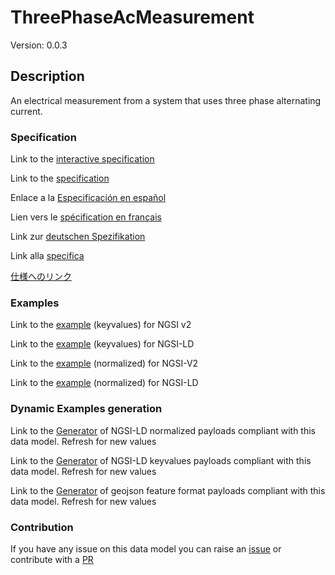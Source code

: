 # ThreePhaseAcMeasurement
Version: 0.0.3

## Description 

An electrical  measurement from a system that uses three phase alternating current.
### Specification

Link to the [interactive specification](https://swagger.lab.fiware.org/?url=https://smart-data-models.github.io/dataModel.Energy/ThreePhaseAcMeasurement/swagger.yaml)

Link to the [specification](https://github.com/smart-data-models/dataModel.Energy/blob/master/ThreePhaseAcMeasurement/doc/spec.md)

Enlace a la [Especificación en español](https://github.com/smart-data-models/dataModel.Energy/blob/master/ThreePhaseAcMeasurement/doc/spec_ES.md)

Lien vers le [spécification en français](https://github.com/smart-data-models/dataModel.Energy/blob/master/ThreePhaseAcMeasurement/doc/spec_FR.md)

Link zur [deutschen Spezifikation](https://github.com/smart-data-models/dataModel.Energy/blob/master/ThreePhaseAcMeasurement/doc/spec_DE.md)

Link alla [specifica](https://github.com/smart-data-models/dataModel.Energy/blob/master/ThreePhaseAcMeasurement/doc/spec_IT.md)

[仕様へのリンク](https://github.com/smart-data-models/dataModel.Energy/blob/master/ThreePhaseAcMeasurement/doc/spec_JA.md)
### Examples

Link to the [example](https://smart-data-models.github.io/dataModel.Energy/ThreePhaseAcMeasurement/examples/example.json) (keyvalues) for NGSI v2

Link to the [example](https://smart-data-models.github.io/dataModel.Energy/ThreePhaseAcMeasurement/examples/example.jsonld) (keyvalues) for NGSI-LD

Link to the [example](https://smart-data-models.github.io/dataModel.Energy/ThreePhaseAcMeasurement/examples/example-normalized.json) (normalized) for NGSI-V2

Link to the [example](https://smart-data-models.github.io/dataModel.Energy/ThreePhaseAcMeasurement/examples/example-normalized.jsonld) (normalized) for NGSI-LD
### Dynamic Examples generation

Link to the [Generator](https://smartdatamodels.org/extra/ngsi-ld_generator.php?schemaUrl=https://raw.githubusercontent.com/smart-data-models/dataModel.Energy/master/ThreePhaseAcMeasurement/schema.json&email=info@smartdatamodels.org) of NGSI-LD normalized payloads compliant with this data model. Refresh for new values

Link to the [Generator](https://smartdatamodels.org/extra/ngsi-ld_generator_keyvalues.php?schemaUrl=https://raw.githubusercontent.com/smart-data-models/dataModel.Energy/master/ThreePhaseAcMeasurement/schema.json&email=info@smartdatamodels.org) of NGSI-LD keyvalues payloads compliant with this data model. Refresh for new values

Link to the [Generator](https://smartdatamodels.org/extra/geojson_features_generator.php?schemaUrl=https://raw.githubusercontent.com/smart-data-models/dataModel.Energy/master/ThreePhaseAcMeasurement/schema.json&email=info@smartdatamodels.org) of geojson feature format payloads compliant with this data model. Refresh for new values
### Contribution

 If you have any issue on this data model you can raise an [issue](https://github.com/smart-data-models/dataModel.Energy/issues)  or contribute with a [PR](https://github.com/smart-data-models/dataModel.Energy/pulls)